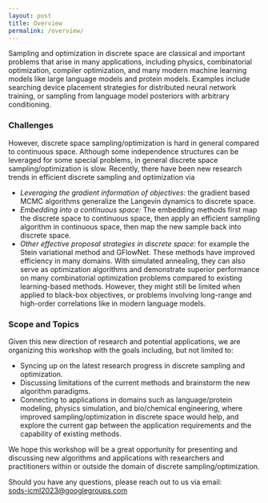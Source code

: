 ```yaml
---
layout: post
title: Overview
permalink: /overview/
---
```


<!-- **Date and time:** May 7, time 8:45am-5:00pm PDT (see [schedule](https://simdl.github.io/schedule/)) <br>
The workshop will be held **virtually** at [https://iclr.cc/virtual/2021/workshop/2141](https://iclr.cc/virtual/2021/workshop/2141). The full recorded workshop will be open to general public some time later after the ICLR conference. If you would like to participate, you need to [register the ICLR ticket](https://iclr.cc/Conferences/2021) first. -->

Sampling and optimization in discrete space are classical and important problems that arise in many applications, including physics, combinatorial optimization, compiler optimization, and many modern machine learning models like large language models and protein models. Examples include searching device placement strategies for distributed neural network training, or sampling from language model posteriors with arbitrary conditioning.

### Challenges
However, discrete space sampling/optimization is hard in general compared to continuous space. Although some independence structures can be leveraged for some special problems, in general discrete space sampling/optimization is slow. 
Recently, there have been new research trends in efficient discrete sampling and optimization via
- *Leveraging the gradient information of objectives:* the gradient based MCMC algorithms generalize the Langevin dynamics to discrete space.
- *Embedding into a continuous space:* The embedding methods first map the discrete space to continuous space, then apply an efficient sampling algorithm in continuous space, then map the new sample back into discrete space.
- *Other effective proposal strategies in discrete space:* for example the Stein variational method and GFlowNet.
These methods have improved efficiency in many domains. With simulated annealing, they can also serve as optimization algorithms and demonstrate superior performance on many combinatorial optimization problems compared to existing learning-based methods. However, they might still be limited when applied to black-box objectives, or problems involving long-range and high-order correlations like in modern language models. 

### Scope and Topics
Given this new direction of research and potential applications, we are organizing this workshop with the goals including, but not limited to:
- Syncing up on the latest research progress in discrete sampling and optimization.
- Discussing limitations of the current methods and brainstorm the new algorithm paradigms.
- Connecting to applications in domains such as language/protein modeling, physics simulation, and bio/chemical engineering, where improved sampling/optimization in discrete space would help, and explore the current gap between the application requirements and the capability of existing methods.

We hope this workshop will be a great opportunity for presenting and discussing new algorithms and applications with researchers and practitioners within or outside the domain of discrete sampling/optimization. 


Should you have any questions, please reach out to us via email:<br>
[sods-icml2023@googlegroups.com
](mailto:sods-icml2023@googlegroups.com)



<!-- ### Sponsorship
*NeurIPS 2022 GLFrontiers Workshop is generously sponsored by Google.*
<img src="https://github.com/glfrontiers/glfrontiers.github.io/blob/master/images/google.png?raw=true" alt="Google sponsorship" width="250" height="85"> -->
